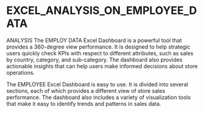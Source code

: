   # EXCEL_ANALYSIS_ON_EMPLOYEE_DATA
ANALYSIS The EMPLOY DATA Excel Dashboard is a powerful tool that provides a 360-degree view performance. It is designed to help strategic users quickly check KPIs with respect to different attributes, such as sales by country, category, and sub-category. The dashboard also provides actionable insights that can help users make informed decisions about store operations.

The EMPLOYEE Excel Dashboard is easy to use. It is divided into several sections, each of which provides a different view of store sales performance. The dashboard also includes a variety of visualization tools that make it easy to identify trends and patterns in sales data.
